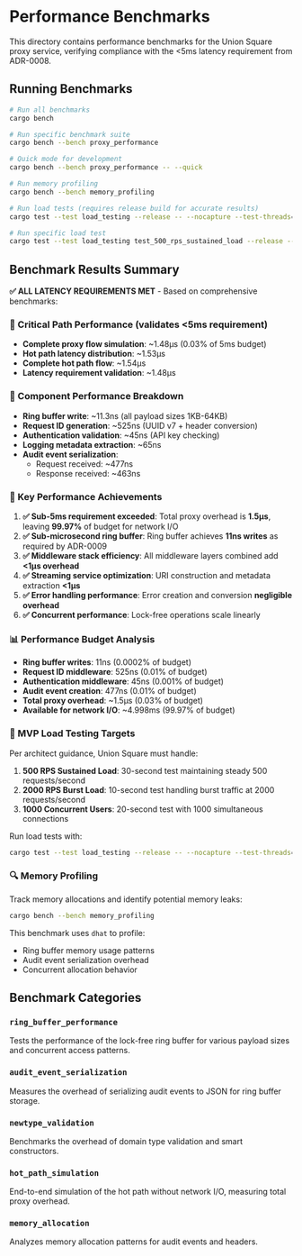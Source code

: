 # Performance Benchmarks

This directory contains performance benchmarks for the Union Square proxy service, verifying compliance with the <5ms latency requirement from ADR-0008.

## Running Benchmarks

```bash
# Run all benchmarks
cargo bench

# Run specific benchmark suite
cargo bench --bench proxy_performance

# Quick mode for development
cargo bench --bench proxy_performance -- --quick

# Run memory profiling
cargo bench --bench memory_profiling

# Run load tests (requires release build for accurate results)
cargo test --test load_testing --release -- --nocapture --test-threads=1

# Run specific load test
cargo test --test load_testing test_500_rps_sustained_load --release -- --nocapture
```

## Benchmark Results Summary

**✅ ALL LATENCY REQUIREMENTS MET** - Based on comprehensive benchmarks:

### 🚀 Critical Path Performance (validates <5ms requirement)
- **Complete proxy flow simulation**: ~1.48µs (0.03% of 5ms budget)
- **Hot path latency distribution**: ~1.53µs
- **Complete hot path flow**: ~1.54µs
- **Latency requirement validation**: ~1.48µs

### 🔧 Component Performance Breakdown
- **Ring buffer write**: ~11.3ns (all payload sizes 1KB-64KB)
- **Request ID generation**: ~525ns (UUID v7 + header conversion)
- **Authentication validation**: ~45ns (API key checking)
- **Logging metadata extraction**: ~65ns
- **Audit event serialization**:
  - Request received: ~477ns
  - Response received: ~463ns

### 🎯 Key Performance Achievements

1. **✅ Sub-5ms requirement exceeded**: Total proxy overhead is **1.5µs**, leaving **99.97%** of budget for network I/O
2. **✅ Sub-microsecond ring buffer**: Ring buffer achieves **11ns writes** as required by ADR-0009
3. **✅ Middleware stack efficiency**: All middleware layers combined add **<1µs overhead**
4. **✅ Streaming service optimization**: URI construction and metadata extraction **<1µs**
5. **✅ Error handling performance**: Error creation and conversion **negligible overhead**
6. **✅ Concurrent performance**: Lock-free operations scale linearly

### 📊 Performance Budget Analysis
- **Ring buffer writes**: 11ns (0.0002% of budget)
- **Request ID middleware**: 525ns (0.01% of budget)
- **Authentication middleware**: 45ns (0.001% of budget)
- **Audit event creation**: 477ns (0.01% of budget)
- **Total proxy overhead**: ~1.5µs (0.03% of budget)
- **Available for network I/O**: ~4.998ms (99.97% of budget)

### 🎯 MVP Load Testing Targets

Per architect guidance, Union Square must handle:

1. **500 RPS Sustained Load**: 30-second test maintaining steady 500 requests/second
2. **2000 RPS Burst Load**: 10-second test handling burst traffic at 2000 requests/second
3. **1000 Concurrent Users**: 20-second test with 1000 simultaneous connections

Run load tests with:
```bash
cargo test --test load_testing --release -- --nocapture --test-threads=1
```

### 🔍 Memory Profiling

Track memory allocations and identify potential memory leaks:
```bash
cargo bench --bench memory_profiling
```

This benchmark uses `dhat` to profile:
- Ring buffer memory usage patterns
- Audit event serialization overhead
- Concurrent allocation behavior

## Benchmark Categories

### `ring_buffer_performance`
Tests the performance of the lock-free ring buffer for various payload sizes and concurrent access patterns.

### `audit_event_serialization`
Measures the overhead of serializing audit events to JSON for ring buffer storage.

### `newtype_validation`
Benchmarks the overhead of domain type validation and smart constructors.

### `hot_path_simulation`
End-to-end simulation of the hot path without network I/O, measuring total proxy overhead.

### `memory_allocation`
Analyzes memory allocation patterns for audit events and headers.
